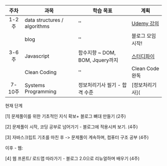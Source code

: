 


| 주차 | 과목 | 학습 목표 | 계획 |
| :---:| --- | --- | --- |
| 1-2주 | data structures / algorithms | '' | [Udemy 강의](https://www.udemy.com/js-algorithms-and-data-structures-masterclass/learn/v4/content) |
| | blog | '' | 블로그 모임 시작! |
| 3-6주 | Javascript | 함수지향 ~ DOM, BOM, Jquery까지 | [스터디파이](https://studypie.co/ko/course/js_beginner) |
| | Clean Coding | ''  | Clean Code 완독 |
| 7-10주 | Systems Programming | 정보처리기사 필기 - 합격 수준 | [정보처리기사]( |


현재 단계

[1] 문제풀이를 위한 기초적인 지식 확보+ 블로그 뼈대 만들기 (2주) 

[2] 문제풀이 시작,  코딩 공부로 넘어가기 - 블로그에 적용시켜 보기. (4주)

[3] 자바스크립트 기초를 마친 후 -> 문제풀이 계속하며, 컴퓨터 구조 공부 (4주) 

이후 - 웹: 

[4] 웹 프론트/ 로드맵 따라가기 - 블로그 2.0으로 리뉴얼하며 배우기 (4주) 


